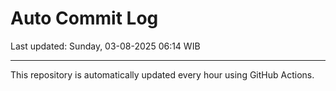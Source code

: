# Auto Commit Log

Last updated: Sunday, 03-08-2025 06:14 WIB

---

This repository is automatically updated every hour using GitHub Actions.
